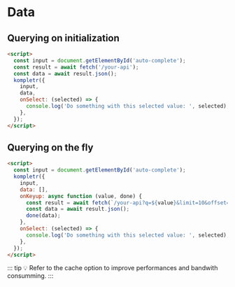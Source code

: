 # Data

## Querying on initialization

```html
<script>
  const input = document.getElementById('auto-complete');
  const result = await fetch('/your-api');
  const data = await result.json();
  kompletr({
    input,
    data,
    onSelect: (selected) => {
      console.log('Do something with this selected value: ', selected);
    },
  });
</script>
```

## Querying on the fly

```html
<script>
  const input = document.getElementById('auto-complete');
  kompletr({
    input,
    data: [],
    onKeyup: async function (value, done) {
      const result = await fetch(`/your-api?q=${value}&limit=10&offset=0&...`);
      const data = await result.json();
      done(data);
    },
    onSelect: (selected) => {
      console.log('Do something with this selected value: ', selected);
    },
  });
</script>
```

::: tip 
:bulb: Refer to the cache option to improve performances and bandwith consumming.
:::